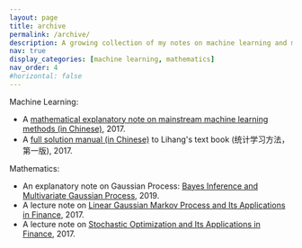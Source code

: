 ```yaml
---
layout: page
title: archive
permalink: /archive/
description: A growing collection of my notes on machine learning and mathematics.
nav: true
display_categories: [machine learning, mathematics]
nav_order: 4
#horizontal: false
---
```



Machine Learning:
- A [mathematical explanatory note on mainstream machine learning methods (in Chinese)](https://github.com/iLampard/MLDL_Math_Note/blob/master/ML_Model/main.pdf), 2017.
- A [full solution manual (in Chinese)](https://github.com/iLampard/MLDL_Math_Note/blob/master/obsolete/ML_Solution_LiHangBook.pdf) to Lihang's text book (统计学习方法，第一版), 2017.

Mathematics:
- An explanatory note on Gaussian Process: [Bayes Inference and Multivariate Gaussian Process](https://github.com/iLampard/Fin_Math_Note/blob/master/note_gaussian_process.pdf), 2019. 
- A lecture note on [Linear Gaussian Markov Process and Its Applications in Finance](https://github.com/iLampard/Fin_Math_Note/blob/master/rates/lgm_model.pdf), 2017.
- A lecture note on [Stochastic Optimization and Its Applications in Finance](https://github.com/iLampard/Fin_Math_Note/blob/master/volatility/volatility_smile.pdf), 2017.
